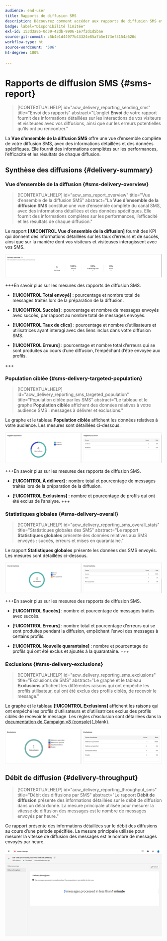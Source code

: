 ```yaml
---
audience: end-user
title: Rapports de diffusion SMS
description: Découvrez comment accéder aux rapports de diffusion SMS et les utiliser.
badge: label="Disponibilité limitée"
exl-id: 153d3a85-0d39-42db-9906-1e7f2d1d5bae
source-git-commit: c5b4e1d44977b43324e85a7b5e173ef3154a620d
workflow-type: ht
source-wordcount: '506'
ht-degree: 100%

---
```


# Rapports de diffusion SMS {#sms-report}

>[!CONTEXTUALHELP]
>id="acw_delivery_reporting_sending_sms"
>title="Envoi des rapports"
>abstract="L’onglet **Envoi** de votre rapport fournit des informations détaillées sur les interactions de vos visiteurs et visiteuses avec vos diffusions, ainsi que sur les erreurs potentielles qu’ils ont pu rencontrer."

La **Vue d’ensemble de la diffusion SMS** offre une vue d’ensemble complète de votre diffusion SMS, avec des informations détaillées et des données spécifiques. Elle fournit des informations complètes sur les performances, l’efficacité et les résultats de chaque diffusion.

## Synthèse des diffusions {#delivery-summary}

### Vue d’ensemble de la diffusion {#sms-delivery-overview}

>[!CONTEXTUALHELP]
>id="acw_sms_report_overview"
>title="Vue d’ensemble de la diffusion SMS"
>abstract="La **Vue d’ensemble de la diffusion SMS** constitue une vue d’ensemble complète du canal SMS, avec des informations détaillées et des données spécifiques. Elle fournit des informations complètes sur les performances, l’efficacité et les résultats de chaque diffusion."

Le rapport **[!UICONTROL Vue d’ensemble de la diffusion]** fournit des KPI qui donnent des informations détaillées sur les taux d’erreurs et de succès, ainsi que sur la manière dont vos visiteurs et visiteuses interagissent avec vos SMS.

![](assets/reporting_sms_3.png)

+++En savoir plus sur les mesures des rapports de diffusion SMS.

* **[!UICONTROL Total envoyé]** : pourcentage et nombre total de messages traités lors de la préparation de la diffusion.

* **[!UICONTROL Succès]** : pourcentage et nombre de messages envoyés avec succès, par rapport au nombre total de messages envoyés.

* **[!UICONTROL Taux de clics]** : pourcentage et nombre d’utilisateurs et utilisatrices ayant interagi avec des liens inclus dans votre diffusion SMS.

* **[!UICONTROL Erreurs]** : pourcentage et nombre total d’erreurs qui se sont produites au cours d’une diffusion, l’empêchant d’être envoyée aux profils.

+++

### Population ciblée {#sms-delivery-targeted-population}

>[!CONTEXTUALHELP]
>id="acw_delivery_reporting_sms_targeted_population"
>title="Population ciblée par les SMS"
>abstract="Le tableau et le graphe **Population ciblée** affichent des données relatives à votre audience SMS : messages à délivrer et exclusions."

Le graphe et le tableau **Population ciblée** affichent les données relatives à votre audience. Les mesures sont détaillées ci-dessous.

![](assets/reporting_sms_4.png)

+++En savoir plus sur les mesures des rapports de diffusion SMS.

* **[!UICONTROL À délivrer]** : nombre total et pourcentage de messages traités lors de la préparation de la diffusion.

* **[!UICONTROL Exclusions]** : nombre et pourcentage de profils qui ont été exclus de l’analyse.
+++


### Statistiques globales {#sms-delivery-overall}

>[!CONTEXTUALHELP]
>id="acw_delivery_reporting_sms_overall_stats"
>title="Statistiques globales des SMS"
>abstract="Le rapport **Statistiques globales** présente des données relatives aux SMS envoyés : succès, erreurs et mises en quarantaine."

Le rapport **Statistiques globales** présente les données des SMS envoyés. Les mesures sont détaillées ci-dessous.

![](assets/reporting_sms_5.png)

+++En savoir plus sur les mesures des rapports de diffusion SMS.

* **[!UICONTROL Succès]** : nombre et pourcentage de messages traités avec succès.

* **[!UICONTROL Erreurs]** : nombre total et pourcentage d’erreurs qui se sont produites pendant la diffusion, empêchant l’envoi des messages à certains profils.

* **[!UICONTROL Nouvelle quarantaine]** : nombre et pourcentage de profils qui ont été exclus et ajoutés à la quarantaine.
+++

### Exclusions {#sms-delivery-exclusions}

>[!CONTEXTUALHELP]
>id="acw_delivery_reporting_sms_exclusions"
>title="Exclusions de SMS"
>abstract="Le graphe et le tableau **Exclusions** affichent les différentes raisons qui ont empêché les profils utilisateur, qui ont été exclus des profils ciblés, de recevoir le message."

Le graphe et le tableau **[!UICONTROL Exclusions]** affichent les raisons qui ont empêché les profils d’utilisateurs et d’utilisatrices exclus des profils ciblés de recevoir le message. Les règles d’exclusion sont détaillées dans la [documentation de Campaign v8 (console)](https://experienceleague.adobe.com/docs/campaign/campaign-v8/send/failures/delivery-failures.html?lang=fr#sms-quarantines){_blank}.

![](assets/reporting_sms_6.png)

## Débit de diffusion {#delivery-throughput}

>[!CONTEXTUALHELP]
>id="acw_delivery_reporting_throughput_sms"
>title="Débit des diffusions par SMS"
>abstract="Le rapport **Débit de diffusion** présente des informations détaillées sur le débit de diffusion dans un délai donné. La mesure principale utilisée pour mesurer la vitesse de diffusion des messages est le nombre de messages envoyés par heure."

Ce rapport présente des informations détaillées sur le débit des diffusions au cours d’une période spécifiée. La mesure principale utilisée pour mesurer la vitesse de diffusion des messages est le nombre de messages envoyés par heure.

![](assets/reporting_sms_2.png)

